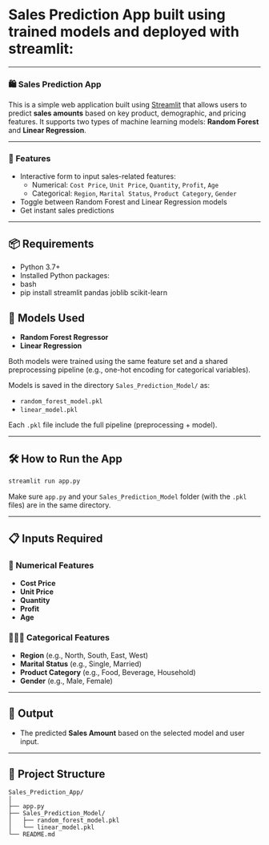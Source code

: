 #  **Sales Prediction App** built using trained models and deployed with streamlit:

---


### 🛍️ Sales Prediction App

This is a simple web application built using [Streamlit](https://streamlit.io/) that allows users to predict **sales amounts** based on key product, demographic, and pricing features. It supports two types of machine learning models: **Random Forest** and **Linear Regression**.

---

### 🚀 Features

- Interactive form to input sales-related features:
  - Numerical: `Cost Price`, `Unit Price`, `Quantity`, `Profit`, `Age`
  - Categorical: `Region`, `Marital Status`, `Product Category`, `Gender`
- Toggle between Random Forest and Linear Regression models
- Get instant sales predictions

---

## 📦 Requirements

- Python 3.7+
- Installed Python packages:
- bash
- pip install streamlit pandas joblib scikit-learn

## 🧠 Models Used

* **Random Forest Regressor**
* **Linear Regression**

Both models were trained using the same feature set and a shared preprocessing pipeline (e.g., one-hot encoding for categorical variables).

Models is saved in the directory `Sales_Prediction_Model/` as:

* `random_forest_model.pkl`
* `linear_model.pkl`

Each `.pkl` file include the full pipeline (preprocessing + model).

---

## 🛠 How to Run the App

```bash
streamlit run app.py
```

Make sure `app.py` and your `Sales_Prediction_Model` folder (with the `.pkl` files) are in the same directory.

---

## 📋 Inputs Required

### 🔢 Numerical Features

* **Cost Price**
* **Unit Price**
* **Quantity**
* **Profit**
* **Age**

### 🧑‍🤝‍🧑 Categorical Features

* **Region** (e.g., North, South, East, West)
* **Marital Status** (e.g., Single, Married)
* **Product Category** (e.g., Food, Beverage, Household)
* **Gender** (e.g., Male, Female)

---

## 🧪 Output

* The predicted **Sales Amount** based on the selected model and user input.

---

## 📁 Project Structure

```
Sales_Prediction_App/
│
├── app.py
├── Sales_Prediction_Model/
│   ├── random_forest_model.pkl
│   └── linear_model.pkl
└── README.md
```

